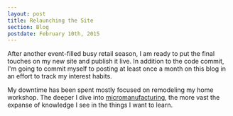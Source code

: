 ```yaml
---
layout: post
title: Relaunching the Site
section: Blog
postdate: February 10th, 2015
---
```

After another event-filled busy retail season, I am ready to put the final touches on my new site and publish it live.  In addition to the code commit, I'm going to commit myself to posting at least once a month on this blog in an effort to track my interest habits.

My downtime has been spent mostly focused on remodeling my home workshop.  The deeper I dive into [micromanufacturing](http://www.bbc.com/news/business-24203938), the more vast the expanse of knowledge I see in the things I want to learn.
